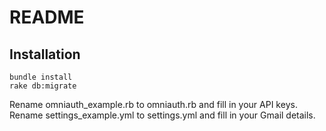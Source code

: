 README
================================================================================

Installation
------------

```
bundle install
rake db:migrate
```

Rename omniauth_example.rb to omniauth.rb and fill in your API keys.
Rename settings_example.yml to settings.yml and fill in your Gmail details.
